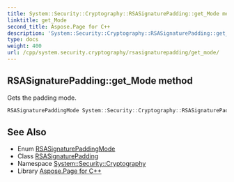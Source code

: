 ```yaml
---
title: System::Security::Cryptography::RSASignaturePadding::get_Mode method
linktitle: get_Mode
second_title: Aspose.Page for C++
description: 'System::Security::Cryptography::RSASignaturePadding::get_Mode method. Gets the padding mode in C++.'
type: docs
weight: 400
url: /cpp/system.security.cryptography/rsasignaturepadding/get_mode/
---
```

## RSASignaturePadding::get_Mode method


Gets the padding mode.

```cpp
RSASignaturePaddingMode System::Security::Cryptography::RSASignaturePadding::get_Mode() const
```

## See Also

* Enum [RSASignaturePaddingMode](../../rsasignaturepaddingmode/)
* Class [RSASignaturePadding](../)
* Namespace [System::Security::Cryptography](../../)
* Library [Aspose.Page for C++](../../../)
